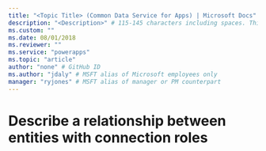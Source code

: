 ```yaml
---
title: "<Topic Title> (Common Data Service for Apps) | Microsoft Docs" # Intent and product brand in a unique string of 43-59 chars including spaces
description: "<Description>" # 115-145 characters including spaces. This abstract displays in the search result.
ms.custom: ""
ms.date: 08/01/2018
ms.reviewer: ""
ms.service: "powerapps"
ms.topic: "article"
author: "none" # GitHub ID
ms.author: "jdaly" # MSFT alias of Microsoft employees only
manager: "ryjones" # MSFT alias of manager or PM counterpart
---
```

# Describe a relationship between entities with connection roles

<!-- 
Owner Unknown
https://docs.microsoft.com/en-us/dynamics365/customer-engagement/developer/describe-relationship-entities-connection-roles -->